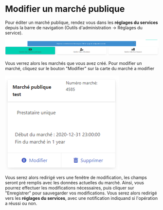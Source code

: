 # Modifier un marché publique

Pour éditer un marché publique, rendez vous dans les **réglages du services** depuis la barre de navigation (Outils d'administration -> Réglages du service).

![Cliquez sur le bouton à gauche "Gestion des marchés publiques"](<../../.gitbook/assets/image (5) (1) (1).png>)

Vous verrez alors les marchés que vous avez créé. Pour modifier un marché, cliquez sur le bouton "Modifier" sur la carte du marché a modifier

![Un exemple de marché](<../../.gitbook/assets/image (2) (1) (1).png>)

Vous serez alors redirigé vers une fenêtre de modification, les champs seront pré remplis avec les données actuelles du marché. Ainsi, vous pourrez effectuer les modifications nécessaires, puis cliquer sur "Enregistrer" pour sauvegarder vos modifications. Vous serez alors redirigé vers les **réglages du services**, avec une notification indiquand si l'opération a réussi ou non.&#x20;
